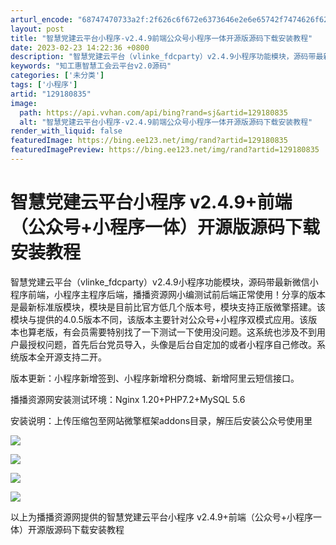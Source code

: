 ```yaml
---
arturl_encode: "68747470733a2f:2f626c6f672e6373646e2e6e65742f7474626f626f636f6d2f:61727469636c652f64657461696c732f313239313830383335"
layout: post
title: "智慧党建云平台小程序-v2.4.9前端公众号小程序一体开源版源码下载安装教程"
date: 2023-02-23 14:22:36 +0800
description: "智慧党建云平台（vlinke_fdcparty）v2.4.9小程序功能模块，源码带最新微信小程序前端"
keywords: "知工惠智慧工会云平台v2.0源码"
categories: ['未分类']
tags: ['小程序']
artid: "129180835"
image:
  path: https://api.vvhan.com/api/bing?rand=sj&artid=129180835
  alt: "智慧党建云平台小程序-v2.4.9前端公众号小程序一体开源版源码下载安装教程"
render_with_liquid: false
featuredImage: https://bing.ee123.net/img/rand?artid=129180835
featuredImagePreview: https://bing.ee123.net/img/rand?artid=129180835
---
```


# 智慧党建云平台小程序 v2.4.9+前端（公众号+小程序一体）开源版源码下载安装教程

智慧党建云平台（vlinke\_fdcparty）v2.4.9小程序功能模块，源码带最新微信小程序前端，小程序主程序后端，播播资源网小编测试前后端正常使用！分享的版本是最新标准版模块，模块是目前比官方低几个版本号，模块支持正版微擎搭建。该模块与提供的4.0.5版本不同，该版本主要针对公众号+小程序双模式应用。该版本也算老版，有会员需要特别找了一下测试一下使用没问题。这系统也涉及不到用户最授权问题，首先后台党员导入，头像是后台自定加的或者小程序自己修改。系统版本全开源支持二开。
  
版本更新：小程序新增签到、小程序新增积分商城、新增阿里云短信接口。

播播资源网安装测试环境：Nginx 1.20+PHP7.2+MySQL 5.6

安装说明：上传压缩包至网站微擎框架addons目录，解压后安装公众号使用里

![](https://i-blog.csdnimg.cn/blog_migrate/abd8d2967ae6fc0caf5d5cb466795a23.png)

![](https://i-blog.csdnimg.cn/blog_migrate/f1fef915a109d71f8b8833ae7da1d53e.png)

![](https://i-blog.csdnimg.cn/blog_migrate/57caa2eb02d391f7bc3d14c4e856358e.png)

![](https://i-blog.csdnimg.cn/blog_migrate/c40e8715eb9d9886de7e08cc60409570.png)

以上为播播资源网提供的智慧党建云平台小程序 v2.4.9+前端（公众号+小程序一体）开源版源码下载安装教程